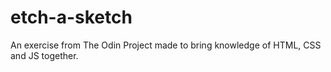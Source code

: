 # etch-a-sketch
An exercise from The Odin Project made to bring knowledge of HTML, CSS and JS together.
